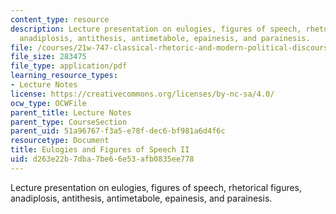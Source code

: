 ```yaml
---
content_type: resource
description: Lecture presentation on eulogies, figures of speech, rhetorical figures,
  anadiplosis, antithesis, antimetabole, epainesis, and parainesis.
file: /courses/21w-747-classical-rhetoric-and-modern-political-discourse-fall-2009/d263e22b7dba7be66e53afb0835ee778_MIT21W_747_01F09_lec05.pdf
file_size: 283475
file_type: application/pdf
learning_resource_types:
- Lecture Notes
license: https://creativecommons.org/licenses/by-nc-sa/4.0/
ocw_type: OCWFile
parent_title: Lecture Notes
parent_type: CourseSection
parent_uid: 51a96767-f3a5-e78f-dec6-bf981a6d4f6c
resourcetype: Document
title: Eulogies and Figures of Speech II
uid: d263e22b-7dba-7be6-6e53-afb0835ee778
---
```

Lecture presentation on eulogies, figures of speech, rhetorical figures, anadiplosis, antithesis, antimetabole, epainesis, and parainesis.